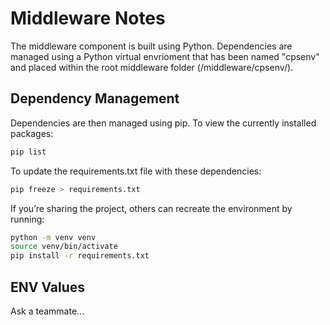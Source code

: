 # Middleware Notes
The middleware component is built using Python. Dependencies are managed using a Python virtual envrioment that has been named "cpsenv" and placed within the root middleware folder (/middleware/cpsenv/).

## Dependency Management
Dependencies are then managed using pip. To view the currently installed packages:
```zsh
pip list
```

To update the requirements.txt file with these dependencies:
```zsh
pip freeze > requirements.txt
```

If you’re sharing the project, others can recreate the environment by running:

```zsh
python -m venv venv
source venv/bin/activate
pip install -r requirements.txt
```

## ENV Values
Ask a teammate...
